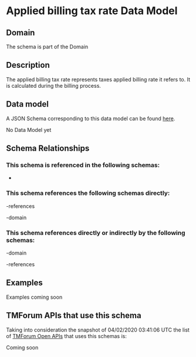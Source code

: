 # Applied billing tax rate Data Model

## Domain

The  schema is part of the  Domain

## Description

The applied billing tax rate represents taxes applied billing rate it refers to. It is calculated during the billing process.

## Data model

A JSON Schema corresponding to this data model can be found
[here](https://github.com/tmforum-rand/schemas/blob/candidates/Customer/AppliedBillingTaxRate.schema.json).

No Data Model yet

## Schema Relationships

### This schema is referenced in the following schemas:

-

### This schema references the following schemas directly:

-references

-domain

### This schema references directly or indirectly by the following schemas:

-domain

-references



## Examples

Examples coming soon

## TMForum APIs that use this schema

Taking into consideration the snapshot of 04/02/2020 03:41:06 UTC the list of [TMForum Open APIs](https://www.tmforum.org/open-apis/) that uses this schemas is:

Coming soon